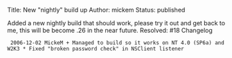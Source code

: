 Title: New "nightly" build up
Author: mickem
Status: published

Added a new nightly build that should work, please try it out and get
back to me, this will be become .26 in the near future. Resolved: \#18
Changelog

     2006-12-02 MickeM + Managed to build so it works on NT 4.0 (SP6a) and W2K3 * Fixed "broken password check" in NSClient listener 
